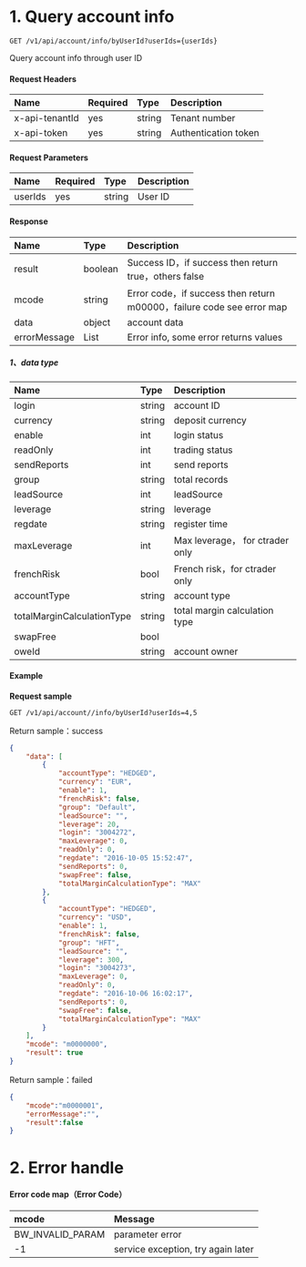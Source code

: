 # 1. Query account info

```
GET /v1/api/account/info/byUserId?userIds={userIds}
```

Query account info through user ID

#### Request Headers

| Name | Required | Type | Description |
| :--- | :--- | :--- | :--- |
| x-api-tenantId | yes | string | Tenant number |
| x-api-token | yes | string | Authentication token |

#### Request Parameters

| Name | Required | Type | Description |
| :--- | :--- | :--- | :--- |
| userIds | yes | string | User ID |

#### Response

| Name | Type | Description |
| :--- | :--- | :--- |
| result | boolean |Success ID，if success then return true，others false |
| mcode | string | Error code，if success then return m00000，failure code see error map |
| data | object | account data |
| errorMessage | List | Error info, some error returns values|


##### 1、data type



| Name | Type | Description |
| :--- | :--- | :--- |
| login | string | account ID |
| currency | string | deposit currency |
| enable | int | login status |
| readOnly | int | trading status |
| sendReports | int | send reports |
| group | string | total records |
| leadSource | int | leadSource |
| leverage | string | leverage |
| regdate | string | register time |
| maxLeverage | int | Max leverage， for ctrader only |
| frenchRisk | bool | French risk，for ctrader only |
| accountType | string | account type |
| totalMarginCalculationType | string | total margin calculation type |
| swapFree | bool |  |
| oweId | string | account owner |

#### Example

**Request sample**

```
GET /v1/api/account//info/byUserId?userIds=4,5
```

Return sample：success 

```json
{
    "data": [
        {
            "accountType": "HEDGED",
            "currency": "EUR",
            "enable": 1,
            "frenchRisk": false,
            "group": "Default",
            "leadSource": "",
            "leverage": 20,
            "login": "3004272",
            "maxLeverage": 0,
            "readOnly": 0,
            "regdate": "2016-10-05 15:52:47",
            "sendReports": 0,
            "swapFree": false,
            "totalMarginCalculationType": "MAX"
        },
        {
            "accountType": "HEDGED",
            "currency": "USD",
            "enable": 1,
            "frenchRisk": false,
            "group": "HFT",
            "leadSource": "",
            "leverage": 300,
            "login": "3004273",
            "maxLeverage": 0,
            "readOnly": 0,
            "regdate": "2016-10-06 16:02:17",
            "sendReports": 0,
            "swapFree": false,
            "totalMarginCalculationType": "MAX"
        }
    ],
    "mcode": "m0000000",
    "result": true
}
```

Return sample：failed

```json
{
    "mcode":"m0000001",
    "errorMessage":"",
    "result":false
}
```

# 2. Error handle

#### Error code map（Error Code）

| mcode | Message |
| :--- | :--- |
| BW\_INVALID\_PARAM | parameter error |
| -1 | service exception, try again later |



